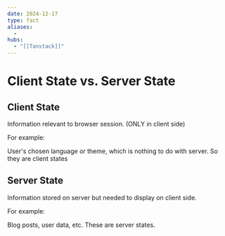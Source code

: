 ```yaml
---
date: 2024-12-17
type: fact
aliases:
  -
hubs:
  - "[[Tanstack]]"
---
```


# Client State vs. Server State

## Client State

Information relevant to browser session. (ONLY in client side)

For example:

User's chosen language or theme, which is nothing to do with server. So they are client states


## Server State

Information stored on server but needed to display on client side.

For example:

Blog posts, user data, etc. These are server states.
```
